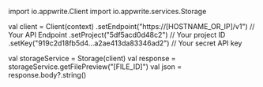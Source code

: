 import io.appwrite.Client
import io.appwrite.services.Storage

val client = Client(context)
  .setEndpoint("https://[HOSTNAME_OR_IP]/v1") // Your API Endpoint
  .setProject("5df5acd0d48c2") // Your project ID
  .setKey("919c2d18fb5d4...a2ae413da83346ad2") // Your secret API key

val storageService = Storage(client)
val response = storageService.getFilePreview("[FILE_ID]")
val json = response.body?.string()
